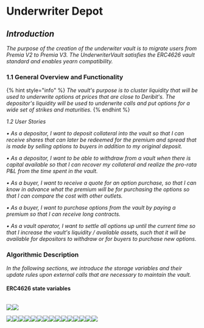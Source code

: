 # Underwriter Depot

## _Introduction_

_The purpose of the creation of the underwiter vault is to migrate users from Premia V2 to Premia V3. The UnderwriterVault satisfies the ERC4626 vault standard and enables yearn compatibility._

### 1.1 General Overview and Functionality

{% hint style="info" %}
_The vault's purpose is to cluster liquidity that will be used to underwrite options at prices that are close to Deribit's. The depositor's liquidity will be used to underwrite calls and put options for a wide set of strikes and maturities._
{% endhint %}

_1.2 User Stories_

_• As a depositor, I want to deposit collateral into the vault so that I can receive shares that can later be redeemed for the premium and spread that is made by selling options to buyers in addition to my original deposit._

_• As a depositor, I want to be able to withdraw from a vault when there is capital available so that I can recover my collateral and realize the pro-rata P\&L from the time spent in the vault._

_• As a buyer, I want to receive a quote for an option purchase, so that I can know in advance what the premium will be for purchasing the options so that I can compare the cost with other outlets._

_• As a buyer, I want to purchase options from the vault by paying a premium so that I can receive long contracts._

_• As a vault operator, I want to settle all options up until the current time so that I increase the vault's liquidity / available assets, such that it will be available for depositors to withdraw or for buyers to purchase new options._

### Algorithmic Description

_In the following sections, we introduce the storage variables and their update rules upon external calls that are necessary to maintain the vault._

#### ERC4626 state variables

<figure><img src="../../.gitbook/assets/image (3).png" alt=""><figcaption></figcaption></figure>

![](<../../.gitbook/assets/image (10).png>)![](<../../.gitbook/assets/image (15).png>)

![](<../../.gitbook/assets/image (11).png>)![](<../../.gitbook/assets/image (16).png>)![](<../../.gitbook/assets/image (7).png>)![](<../../.gitbook/assets/image (4).png>)![](<../../.gitbook/assets/image (14).png>)![](<../../.gitbook/assets/image (6).png>)![](<../../.gitbook/assets/image (1).png>)![](<../../.gitbook/assets/image (8).png>)![](<../../.gitbook/assets/image (5).png>)![](../../.gitbook/assets/image.png)![](<../../.gitbook/assets/image (17).png>)![](<../../.gitbook/assets/image (2).png>)![](<../../.gitbook/assets/image (12).png>)![](<../../.gitbook/assets/image (18).png>)![](<../../.gitbook/assets/image (9).png>)
